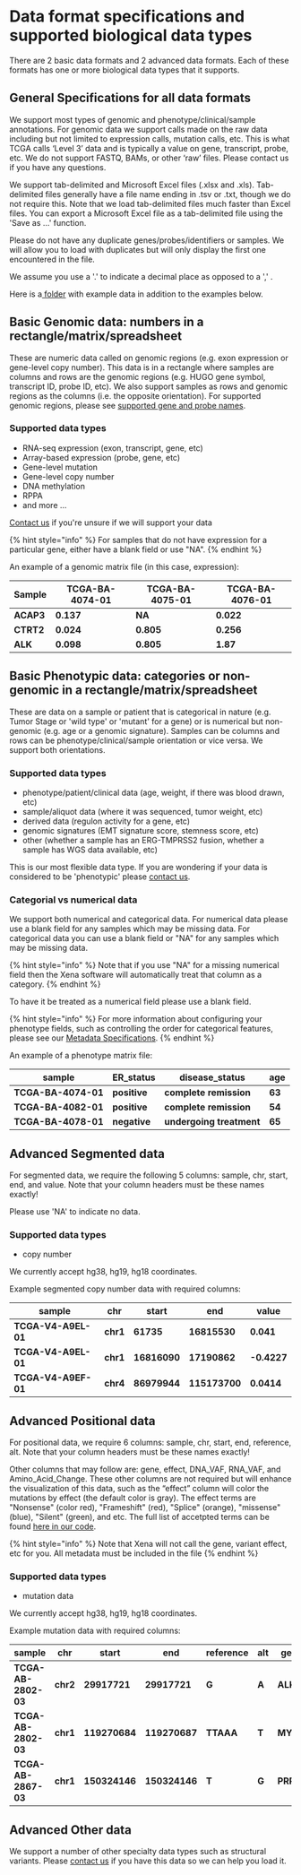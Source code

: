 # Data format specifications and supported biological data types

There are 2 basic data formats and 2 advanced data formats. Each of these formats has one or more biological data types that it supports.

## General Specifications for all data formats

We support most types of genomic and phenotype/clinical/sample annotations. For genomic data we support calls made on the raw data including but not limited to expression calls, mutation calls, etc. This is what TCGA calls ‘Level 3’ data and is typically a value on gene, transcript, probe, etc. We do not support FASTQ, BAMs, or other ‘raw’ files. Please contact us if you have any questions.

We support tab-delimited and Microsoft Excel files (.xlsx and .xls). Tab-delimited files generally have a file name ending in .tsv or .txt, though we do not require this. Note that we load tab-delimited files much faster than Excel files. You can export a Microsoft Excel file as a tab-delimited file using the 'Save as ...' function.

Please do not have any duplicate genes/probes/identifiers or samples. We will allow you to load with duplicates but will only display the first one encountered in the file.

We assume you use a '.' to indicate a decimal place as opposed to a ',' .

Here is a[ folder](https://drive.google.com/file/d/0BxeGFxkAhivXVkwyMmh2cVZ6U00) with example data in addition to the examples below.

## **Basic Genomic data: numbers in a rectangle/matrix/spreadsheet**

These are numeric data called on genomic regions (e.g. exon expression or gene-level copy number). This data is in a rectangle where samples are columns and rows are the genomic regions (e.g. HUGO gene symbol, transcript ID, probe ID, etc). We also support samples as rows and genomic regions as the columns (i.e. the opposite orientation). For supported genomic regions, please see [supported gene and probe names](supported-gene-and-probe-names.md).

### Supported data types

* RNA-seq expression (exon, transcript, gene, etc)
* Array-based expression (probe, gene, etc)
* Gene-level mutation
* Gene-level copy number
* DNA methylation
* RPPA
* and more ...

[Contact us](../contact-us.md) if you're unsure if we will support your data

{% hint style="info" %}
For samples that do not have expression for a particular gene, either have a blank field or use "NA".
{% endhint %}

An example of a genomic matrix file (in this case, expression):

| **Sample** | **TCGA-BA-4074-01** | **TCGA-BA-4075-01** | **TCGA-BA-4076-01** |
| ---------- | ------------------- | ------------------- | ------------------- |
| **ACAP3**  | **0.137**           | **NA**              | **0.022**           |
| **CTRT2**  | **0.024**           | **0.805**           | **0.256**           |
| **ALK**    | **0.098**           | **0.805**           | **1.87**            |

## Basic Phenotypic data: categories or non-genomic in a rectangle/**matrix/spreadsheet**

These are data on a sample or patient that is categorical in nature (e.g. Tumor Stage or 'wild type' or 'mutant' for a gene) or is numerical but non-genomic (e.g. age or a genomic signature). Samples can be columns and rows can be phenotype/clinical/sample orientation or vice versa. We support both orientations.

### Supported data types

* phenotype/patient/clinical data (age, weight, if there was blood drawn, etc)
* sample/aliquot data (where it was sequenced, tumor weight, etc)
* derived data (regulon activity for a gene, etc)
* genomic signatures (EMT signature score, stemness score, etc)
* other (whether a sample has an ERG-TMPRSS2 fusion, whether a sample has WGS data available, etc)

This is our most flexible data type. If you are wondering if your data is considered to be 'phenotypic' please [contact us](../contact-us.md).

### Categorial vs numerical data

We support both numerical and categorical data. For numerical data please use a blank field for any samples which may be missing data. For categorical data you can use a blank field or "NA" for any samples which may be missing data.&#x20;

{% hint style="info" %}
Note that if you use "NA" for a missing numerical field then the Xena software will automatically treat that column as a category.&#x20;
{% endhint %}

To have it be treated as a numerical field please use a blank field.

{% hint style="info" %}
For more information about configuring your phenotype fields, such as controlling the order for categorical features, please see our [Metadata Specifications](../technical-documentation/metadata-specification-1.md#custom-categorical-phenotype).
{% endhint %}

An example of a phenotype matrix file:

| **sample**          | **ER\_status** | **disease\_status**      | **age** |
| ------------------- | -------------- | ------------------------ | ------- |
| **TCGA-BA-4074-01** | **positive**   | **complete remission**   | **63**  |
| **TCGA-BA-4082-01** | **positive**   | **complete remission**   | **54**  |
| **TCGA-BA-4078-01** | **negative**   | **undergoing treatment** | **65**  |

## **Advanced Segmented data**

For segmented data, we require the following 5 columns: sample, chr, start, end, and value. Note that your column headers must be these names exactly!

Please use 'NA' to indicate no data.

### Supported data types

* copy number

We currently accept hg38, hg19, hg18 coordinates.

Example segmented copy number data with required columns:

| **sample**          | **chr**  | **start**    | **end**       | **value**   |
| ------------------- | -------- | ------------ | ------------- | ----------- |
| **TCGA-V4-A9EL-01** | **chr1** | **61735**    | **16815530**  | **0.041**   |
| **TCGA-V4-A9EL-01** | **chr1** | **16816090** | **17190862**  | **-0.4227** |
| **TCGA-V4-A9EF-01** | **chr4** | **86979944** | **115173700** | **0.0414**  |

## **Advanced Positional data**

For positional data, we require 6 columns: sample, chr, start, end, reference, alt. Note that your column headers must be these names exactly!

Other columns that may follow are: gene, effect, DNA\_VAF, RNA\_VAF, and Amino\_Acid\_Change. These other columns are not required but will enhance the visualization of this data, such as the “effect” column will color the mutations by effect (the default color is gray). The effect terms are "Nonsense" (color red), "Frameshift" (red), "Splice" (orange), "missense" (blue), "Silent" (green), and etc. The full list of accetpted terms can be found [here in our code](https://github.com/ucscXena/ucsc-xena-client/blob/master/js/models/mutationVector.js#L85).

{% hint style="info" %}
Note that Xena will not call the gene, variant effect, etc for you. All metadata must be included in the file
{% endhint %}

### Supported data types

* mutation data

We currently accept hg38, hg19, hg18 coordinates.

Example mutation data with required columns:

| **sample**          | **chr**  | **start**     | **end**       | **reference** | **alt** | **gene**  |
| ------------------- | -------- | ------------- | ------------- | ------------- | ------- | --------- |
| **TCGA-AB-2802-03** | **chr2** | **29917721**  | **29917721**  | **G**         | **A**   | **ALK**   |
| **TCGA-AB-2802-03** | **chr1** | **119270684** | **119270687** | **TTAAA**     | **T**   | **MYC**   |
| **TCGA-AB-2867-03** | **chr1** | **150324146** | **150324146** | **T**         | **G**   | **PRPF3** |

## **Advanced Other data**

We support a number of other specialty data types such as structural variants. Please [contact us](../contact-us.md) if you have this data so we can help you load it.
